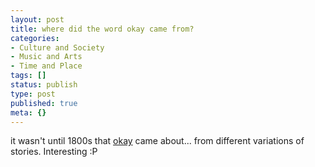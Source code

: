 ```yaml
---
layout: post
title: where did the word okay came from?
categories:
- Culture and Society
- Music and Arts
- Time and Place
tags: []
status: publish
type: post
published: true
meta: {}
---
```

it wasn't until 1800s that <a href="http://en.wikipedia.org/wiki/Okay">okay</a> came about... from different variations of stories. Interesting :P
